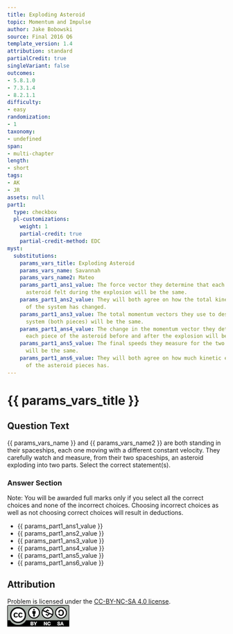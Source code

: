 ```yaml
---
title: Exploding Asteroid
topic: Momentum and Impulse
author: Jake Bobowski
source: Final 2016 Q6
template_version: 1.4
attribution: standard
partialCredit: true
singleVariant: false
outcomes:
- 5.8.1.0
- 7.3.1.4
- 8.2.1.1
difficulty:
- easy
randomization:
- 1
taxonomy:
- undefined
span:
- multi-chapter
length:
- short
tags:
- AK
- JR
assets: null
part1:
  type: checkbox
  pl-customizations:
    weight: 1
    partial-credit: true
    partial-credit-method: EDC
myst:
  substitutions:
    params_vars_title: Exploding Asteroid
    params_vars_name: Savannah
    params_vars_name2: Mateo
    params_part1_ans1_value: The force vector they determine that each piece of the
      asteroid felt during the explosion will be the same.
    params_part1_ans2_value: They will both agree on how the total kinetic energy
      of the system has changed.
    params_part1_ans3_value: The total momentum vectors they use to describe the asteroid
      system (both pieces) will be the same.
    params_part1_ans4_value: The change in the momentum vector they determine for
      each piece of the asteroid before and after the explosion will be the same.
    params_part1_ans5_value: The final speeds they measure for the two asteroid pieces
      will be the same.
    params_part1_ans6_value: They will both agree on how much kinetic energy each
      of the asteroid pieces has.
---
```

# {{ params_vars_title }}

## Question Text

{{ params_vars_name }} and {{ params_vars_name2 }} are both standing in their spaceships, each one moving with a different constant velocity.
They carefully watch and measure, from their two spaceships, an asteroid exploding into two parts. Select the correct statement(s).

### Answer Section

Note: You will be awarded full marks only if you select all the correct choices and none of the incorrect choices.
Choosing incorrect choices as well as not choosing correct choices will result in deductions.

- {{ params_part1_ans1_value }}
- {{ params_part1_ans2_value }}
- {{ params_part1_ans3_value }}
- {{ params_part1_ans4_value }}
- {{ params_part1_ans5_value }}
- {{ params_part1_ans6_value }}

## Attribution

Problem is licensed under the [CC-BY-NC-SA 4.0 license](https://creativecommons.org/licenses/by-nc-sa/4.0/).<br> ![The Creative Commons 4.0 license requiring attribution-BY, non-commercial-NC, and share-alike-SA license.](https://raw.githubusercontent.com/firasm/bits/master/by-nc-sa.png)